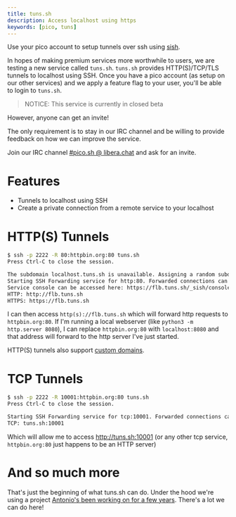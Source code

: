 ```yaml
---
title: tuns.sh
description: Access localhost using https
keywords: [pico, tuns]
---
```


Use your pico account to setup tunnels over ssh using
[sish](https://github.com/antoniomika/sish).

In hopes of making premium services more worthwhile to users, we are testing a
new service called `tuns.sh`. `tuns.sh` provides HTTP(S)/TCP/TLS tunnels to
localhost using SSH. Once you have a pico account (as setup on our other
services) and we apply a feature flag to your user, you'll be able to login to
`tuns.sh`.

> NOTICE: This service is currently in closed beta

However, anyone can get an invite!

The only requirement is to stay in our IRC channel and be willing to provide
feedback on how we can improve the service.

Join our IRC channel
[#pico.sh @ libera.chat](https://web.libera.chat/gamja?autojoin=#pico.sh) and
ask for an invite.

# Features

- Tunnels to localhost using SSH
- Create a private connection from a remote service to your localhost

# HTTP(S) Tunnels

```bash
$ ssh -p 2222 -R 80:httpbin.org:80 tuns.sh
Press Ctrl-C to close the session.

The subdomain localhost.tuns.sh is unavailable. Assigning a random subdomain.
Starting SSH Forwarding service for http:80. Forwarded connections can be accessed via the following methods:
Service console can be accessed here: https://flb.tuns.sh/_sish/console?x-authorization=[REDACTED]
HTTP: http://flb.tuns.sh
HTTPS: https://flb.tuns.sh
```

I can then access `http(s)://flb.tuns.sh` which will forward http requests to
`httpbin.org:80`. If I'm running a local webserver (like
`python3 -m http.server 8080`), I can replace `httpbin.org:80` with
`localhost:8080` and that address will forward to the http server I've just
started.

HTTP(S) tunnels also support
[custom domains](https://github.com/antoniomika/sish#custom-domains).

# TCP Tunnels

```bash
$ ssh -p 2222 -R 10001:httpbin.org:80 tuns.sh
Press Ctrl-C to close the session.

Starting SSH Forwarding service for tcp:10001. Forwarded connections can be accessed via the following methods:
TCP: tuns.sh:10001
```

Which will allow me to access http://tuns.sh:10001 (or any other tcp service,
`httpbin.org:80` just happens to be an HTTP server)

# And so much more

That's just the beginning of what tuns.sh can do. Under the hood we're using a
project
[Antonio's been working on for a few years](https://github.com/antoniomika/sish).
There's a lot we can do here!
